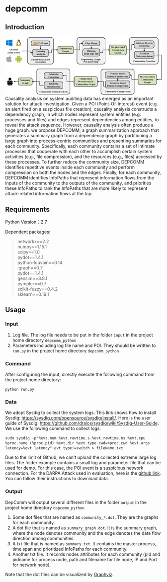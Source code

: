 # depcomm
## Introduction
![Workflow of DepComm](https://github.com/ieeesp2021sub/depcomm/blob/main/DepComm%20overview.png)
Causality analysis on system auditing data has emerged as an important solution for attack investigation.
Given a POI (Point-Of-Interest) event (e.g. an alert fired on a  suspicious file creation), causality analysis constructs a dependency graph, in which nodes represent system entities (e.g. processes and files) and edges represent dependencies among entities, to reveal the attack sequence.
However, causality analysis often produce a huge graph.
we propose DEPCOMM, a graph summarization approach that generates a summary graph from a dependency graph by partitioning a large graph into process-centric communities and presenting summaries for each community. Specifically, each community contains a set of
intimate processes that cooperate with each other to accomplish
certain system activities (e.g., file compression), and the resources
(e.g., files) accessed by these processes. To further reduce the
community size, DEPCOMM identifies repetitive events inside
each community and perform compression on both the nodes
and the edges. Finally, for each community, DEPCOMM identifies
InfoPaths that represent information flows from the inputs of the
community to the outputs of the community, and priorities these
InfoPaths to rank the InfoPaths that are more likely to represent
attack-related information flows at the top.

## Requirements
Python Version：2.7  

Dependent packages:  
> networkx==2.2  
> numpy==1.15.1  
> scipy==1.0  
> pydot==1.4.1  
> python-louvain==0.14  
> igraph==0.7  
> pydot==1.4.1  
> gensim==3.8.1  
> pympler==0.7  
> scikit-fuzzy==0.4.2  
> sklearn==0.19.1  

## Usage
### Input
1. Log file. The log file needs to be put in the folder ``input`` in the project home directory ``depcomm_python``
2. Parameters including log file name and POI. They should be written to ``run.py`` in the project home directory ``depcomm_python``
### Command
After configuring the input, directly execute the following command from the project home directory:<br/>

	python run.py 

### Data
We adopt Sysdig to collect the system logs. This link shows how to install Sysdig: https://sysdig.com/opensource/sysdig/install/. Here is the user guide of Sysdig: https://github.com/draios/sysdig/wiki/Sysdig-User-Guide.  
We use the following command to collect logs:<br/>

    sudo sysdig -p"%evt.num %evt.rawtime.s.%evt.rawtime.ns %evt.cpu %proc.name (%proc.pid) %evt.dir %evt.type cwd=%proc.cwd %evt.args latency=%evt.latency" evt.type!=switch > fileName.txt  

Due to the limit of Github, we can't upload the collected extreme large log files.
The folder example contains a small log and parameter file that can be used for demo.
For this case, the POI event is a suspicious network connection.
For the DARPA Attack used in evaluation, here is the [github link](https://github.com/darpa-i2o/Transparent-Computing). 
You can follow their instructions to download data.  
### Output
DepComm will output several different files in the folder ``output`` in the project home directory ``depcomm_python``.
1. Some dot files that are named as ``community_*.dot``. They are the graphs for each community. 
2. A dot file that is named as ``summary_graph.dot``. It is the summary graph, where the node denotes community and the edge denotes the data flow direction among communities.
3. A txt file that is named as ``summary.txt``. It contains the master process, time span and prioritized InfoPaths for each community.
4. Another txt file. It records nodes attributes for each community (pid and pidname for process node, path and filename for file node, IP and Port for network node).  

Note that the dot files can be visualized by [Graphviz](https://github.com/xflr6/graphviz).

